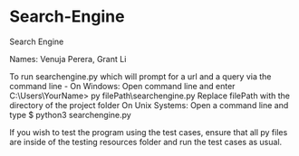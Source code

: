 # Search-Engine
Search Engine

Names: Venuja Perera, Grant Li

To run searchengine.py which will prompt for a url and a query via the command line - 
  On Windows: Open command line and enter C:\Users\YourName> py filePath\searchengine.py
              Replace filePath with the directory of the project folder
  On Unix Systems: Open a command line and type $ python3 searchengine.py
 
If you wish to test the program using the test cases, ensure that all py files are inside of the testing resources folder and run the test cases as usual.
